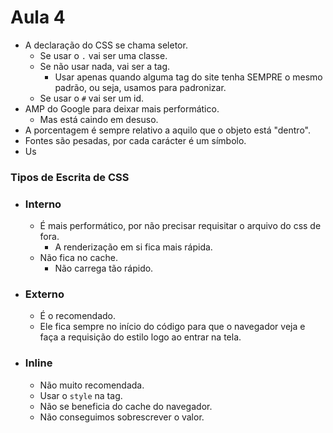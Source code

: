 # Aula 4

* A declaração do CSS se chama seletor.
  * Se usar o `.` vai ser uma classe.
  * Se não usar nada, vai ser a tag.
    * Usar apenas quando alguma tag do site tenha SEMPRE o mesmo padrão, ou seja, usamos para padronizar.
  * Se usar o `#` vai ser um id.
* AMP do Google para deixar mais performático.
  * Mas está caindo em desuso.
* A porcentagem é sempre relativo a aquilo que o objeto está "dentro".
* Fontes são pesadas, por cada carácter é um símbolo.
* Us

### Tipos de Escrita de CSS
* ### Interno
  * É mais performático, por não precisar requisitar o arquivo do css de fora. 
    * A renderização em si fica mais rápida.
  * Não fica no cache.
    * Não carrega tão rápido.
* ### Externo
  * É o recomendado.
  * Ele fica sempre no início do código para que o navegador veja e faça a requisição do estilo logo ao entrar na tela.
* ### Inline
  * Não muito recomendada.
  * Usar o `style` na tag.
  * Não se beneficia do cache do navegador.
  * Não conseguimos sobrescrever o valor.